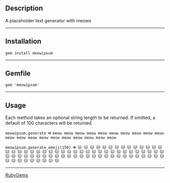 ## Description
A placeholder text generator with meows

---
## Installation

```
gem install meowipsum
```

---
## Gemfile

```
gem 'meowipsum'
```

---
## Usage

Each method takes an optional string length to be returned. If omitted, a default of 100 characters will be returned.

`meowipsum.generate` => `meow meow meow meow meow meow meow meow meow meow meow meow meow meow meow meow meow meow meow meow`

`meowipsum.generate_emoji(150)` => `🐱 🐱 🐱 🐱 🐱 🐱 🐱 🐱 🐱 🐱 🐱 🐱 🐱 🐱 🐱 🐱 🐱 🐱 🐱 🐱 🐱 🐱 🐱 🐱 🐱 🐱 🐱 🐱 🐱 🐱 🐱 🐱 🐱 🐱 🐱 🐱 🐱 🐱 🐱 🐱 🐱 🐱 🐱 🐱 🐱 🐱 🐱 🐱 🐱 🐱 🐱 🐱 🐱 🐱 🐱 🐱 🐱 🐱 🐱 🐱 🐱 🐱 🐱 🐱 🐱 🐱 🐱 🐱 🐱 🐱 🐱 🐱 🐱 🐱 🐱`


---
[RubyGems](https://rubygems.org/gems/meowipsum)
